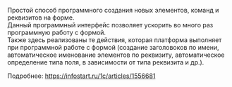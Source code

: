 Простой способ программного создания новых элементов, команд и реквизитов на форме.  
Данный программный интерфейс позволяет ускорить во много раз программную работу с формой.  
Также здесь реализованы те действия, которая платформа выполняет при программной работе с формой (создание заголовоков по имени, автоматическое именование элементов по реквизиту, автоматическое определение типа поля, в зависимости от типа реквизита и др.).  

Подробнее: https://infostart.ru/1c/articles/1556681
